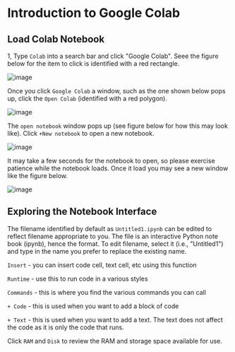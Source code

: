 # Introduction to Google Colab




## Load Colab Notebook


1, Type `Colab` into a search bar and click "Google Colab". Seee the figure below for the item to click is identified with a red rectangle.


![image](https://github.com/user-attachments/assets/9d3a738b-881b-44a9-92c9-1be4d3d694e2)



Once you click `Google Colab` a window, such as the one shown below pops up, click the `Open Colab` (identified with a red polygon).


![image](https://github.com/user-attachments/assets/bfcbe303-7fea-4ef9-a341-e8ae0d3cca6c)



The `open notebook` window pops up (see figure below for how this may look like). Click `+New notebook` to open a new notebook. 


![image](https://github.com/user-attachments/assets/0bf1a547-0de5-4877-9cef-d4a2ca870020)



It may take a few seconds for the notebook to open, so please exercise patience while the notebook loads. Once it load you may see a new window like the figure below.



![image](https://github.com/user-attachments/assets/4031728d-fc1b-45b4-a3fa-edac44b7a2d7)




## Exploring the Notebook Interface

The filename identified by default as `Untitled1.ipynb` can be edited to reflect filename appropriate to you. The file is an interactive Python note book (ipynb), hence the format. To edit filename, select it (i.e., "Untitled1") and type in the name you prefer to replace the existing name.


`Insert` - you can insert code cell, text cell, etc using this function

`Runtime` - use this to run code in a various styles

`Commands` - this is where you find the various commands you can call

`+ Code` - this is used when you want to add a block of code

`+ Text` - this is used when you want to add a text. The text does not affect the code as it is only the code that runs.

Click `RAM`  and  `Disk` to review the RAM and storage space available for use. 










